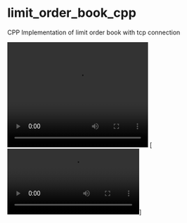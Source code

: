 # limit_order_book_cpp
CPP Implementation of limit order book with tcp connection

<video src="./Recording 2025-09-19 212312.mp4" width="320" height="240" controls></video>
[![Watch the video](https://github.com/barron9/limit_order_book_cpp/raw/refs/heads/main/Recording%202025-09-19%20212312.mp4)]
